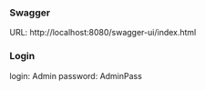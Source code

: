 ### Swagger
URL: http://localhost:8080/swagger-ui/index.html

### Login
login: Admin
password: AdminPass